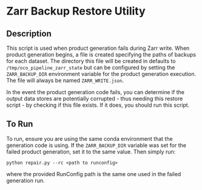 # Zarr Backup Restore Utility

## Description

This script is used when product generation fails during Zarr write. When product generation begins, a file is created
specifying the paths of backups for each dataset. The directory this file will be created in defaults to
`/tmp/oco_pipeline_zarr_state` but can be configured by setting the `ZARR_BACKUP_DIR` environment variable for the 
product generation execution. The file will always be named `ZARR_WRITE.json`.

In the event the product generation code fails, you can determine if the output data stores are potentially corrupted - 
thus needing this restore script - by checking if this file exists. If it does, you should run this script.

## To Run

To run, ensure you are using the same conda environment that the generation code is using. If the `ZARR_BACKUP_DIR` 
variable was set for the failed product generation, set it to the same value. Then simply run:

```shell
python repair.py --rc <path to runconfig>
```

where the provided RunConfig path is the same one used in the failed generation run.
